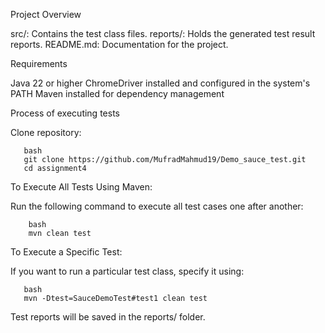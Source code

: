 Project Overview

src/: Contains the test class files.
reports/: Holds the generated test result reports.
README.md: Documentation for the project.

Requirements

Java 22 or higher
ChromeDriver installed and configured in the system's PATH
Maven installed for dependency management

Process of executing tests

Clone repository:

 ```
    bash
    git clone https://github.com/MufradMahmud19/Demo_sauce_test.git
    cd assignment4
 ```


To Execute All Tests Using Maven:

Run the following command to execute all test cases one after another:

```
    bash
    mvn clean test
```

To Execute a Specific Test:

If you want to run a particular test class, specify it using:

 ```
    bash
    mvn -Dtest=SauceDemoTest#test1 clean test
 ```

Test reports will be saved in the reports/ folder.
